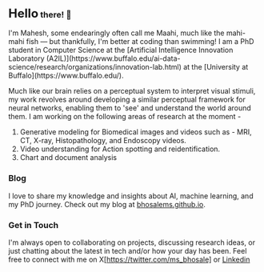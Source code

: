 
<h3><span style="font-size: 24px;">Hello</span> there! 👋</h3>  I'm Mahesh, some endearingly often call me Maahi, much like the mahi-mahi fish — but thankfully, I'm better at coding than swimming! I am a PhD student in Computer Science at the [Artificial Intelligence Innovation Laboratory (A2IL)](https://www.buffalo.edu/ai-data-science/research/organizations/innovation-lab.html) at the [University at Buffalo](https://www.buffalo.edu/). 

Much like our brain relies on a perceptual system to interpret visual stimuli, my work revolves around developing a similar perceptual framework for neural networks, enabling them to 'see' and understand the world around them. I am working on the following areas of research at the moment -
1. Generative modeling for Biomedical images and videos such as - MRI, CT, X-ray, Histopathology, and Endoscopy videos.
2. Video understanding for Action spotting and reidentification.
3. Chart and document analysis
### Blog

I love to share my knowledge and insights about AI, machine learning, and my PhD journey. Check out my blog at [bhosalems.github.io](https://bhosalems.github.io).

### Get in Touch

I'm always open to collaborating on projects, discussing research ideas, or just chatting about the latest in tech and/or how your day has been. Feel free to connect with me on X[https://twitter.com/ms_bhosale] or [Linkedin](https://www.linkedin.com/in/maheshsbhosale/)
